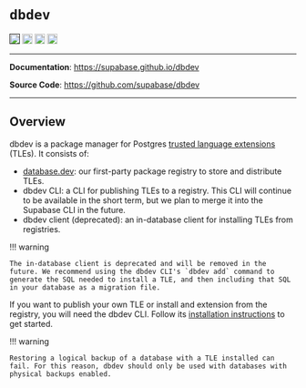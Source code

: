 # `dbdev`

<p>
<a href=""><img src="https://img.shields.io/badge/postgresql-14+-blue.svg" alt="PostgreSQL version" height="18"></a>
<a href="https://github.com/supabase/dbdev/blob/master/LICENSE"><img src="https://img.shields.io/pypi/l/markdown-subtemplate.svg" alt="License" height="18"></a>
<a href="https://github.com/supabase/dbdev/actions/workflows/pgTAP.yaml"><img src="https://github.com/supabase/dbdev/actions/workflows/pgTAP.yaml/badge.svg" alt="pgTAP Tests" height="18"></a>
<a href="https://github.com/supabase/dbdev/actions/workflows/cli.yaml"><img src="https://github.com/supabase/dbdev/actions/workflows/cli.yaml/badge.svg" alt="CLI" height="18"></a>

</p>

---

**Documentation**: <a href="https://supabase.github.io/dbdev" target="_blank">https://supabase.github.io/dbdev</a>

**Source Code**: <a href="https://github.com/supabase/dbdev" target="_blank">https://github.com/supabase/dbdev</a>

---

## Overview

dbdev is a package manager for Postgres [trusted language extensions](https://github.com/aws/pg_tle) (TLEs). It consists of:

- [database.dev](https://database.dev): our first-party package registry to store and distribute TLEs.
- dbdev CLI: a CLI for publishing TLEs to a registry. This CLI will continue to be available in the short term, but we plan to merge it into the Supabase CLI in the future.
- dbdev client (deprecated): an in-database client for installing TLEs from registries.

!!! warning

    The in-database client is deprecated and will be removed in the future. We recommend using the dbdev CLI's `dbdev add` command to generate the SQL needed to install a TLE, and then including that SQL in your database as a migration file.

If you want to publish your own TLE or install and extension from the registry, you will need the dbdev CLI. Follow its [installation instructions](cli.md#installation) to get started.

!!! warning

    Restoring a logical backup of a database with a TLE installed can fail. For this reason, dbdev should only be used with databases with physical backups enabled.
